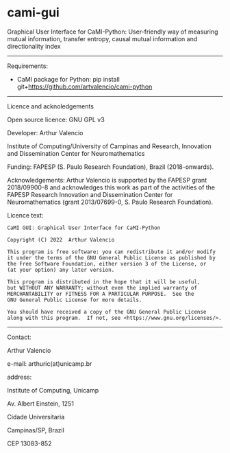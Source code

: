 # cami-gui
Graphical User Interface for CaMI-Python: User-friendly way of measuring mutual information, transfer entropy, causal mutual information and directionality index

------------------------------------------------------------------------------

Requirements:

- CaMI package for Python:  pip install git+https://github.com/artvalencio/cami-python

------------------------------------------------------------------------------

Licence and acknoledgements

Open source licence: GNU GPL v3

Developer: Arthur Valencio

Institute of Computing/University of Campinas and Research, Innovation and Dissemination Center for Neuromathematics

Funding: FAPESP (S. Paulo Research Foundation), Brazil (2018-onwards).

Acknowledgements: Arthur Valencio is supported by the FAPESP grant 2018/09900-8 and acknowledges this work as part of the activities of the FAPESP Research 	     Innovation and Dissemination Center for Neuromathematics (grant 2013/07699-0, S. Paulo Research Foundation).

Licence text:

    CaMI GUI: Graphical User Interface for CaMI-Python
    
    Copyright (C) 2022  Arthur Valencio

    This program is free software: you can redistribute it and/or modify
    it under the terms of the GNU General Public License as published by
    the Free Software Foundation, either version 3 of the License, or
    (at your option) any later version.

    This program is distributed in the hope that it will be useful,
    but WITHOUT ANY WARRANTY; without even the implied warranty of
    MERCHANTABILITY or FITNESS FOR A PARTICULAR PURPOSE.  See the
    GNU General Public License for more details.

    You should have received a copy of the GNU General Public License
    along with this program.  If not, see <https://www.gnu.org/licenses/>.

-----------------------------------------------------------------------------

Contact:

Arthur Valencio

e-mail: arthuric(at)unicamp.br

address:

Institute of Computing, Unicamp

Av. Albert Einstein, 1251

Cidade Universitaria

Campinas/SP, Brazil

CEP 13083-852 
